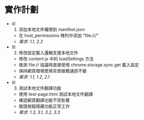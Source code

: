 # 實作計劃

- [x] 1. 添加本地文件權限到 manifest.json


  - 在 host_permissions 陣列中添加 "file://*/*"
  - _需求: 1.1, 2.2_

- [x] 2. 修改設定載入邏輯支援本地文件


  - 修改 content.js 中的 loadSettings 方法
  - 檢測 file:// 協議時直接使用 chrome.storage.sync.get 載入設定
  - 保持網頁環境使用背景服務通訊不變
  - _需求: 1.1, 1.2, 2.1_

- [x] 3. 測試本地文件翻譯功能



  - 使用 test-page.html 測試本地文件翻譯
  - 確認網頁翻譯功能不受影響
  - 驗證按鈕隱藏功能正常工作
  - _需求: 1.3, 3.1, 3.2, 3.3_